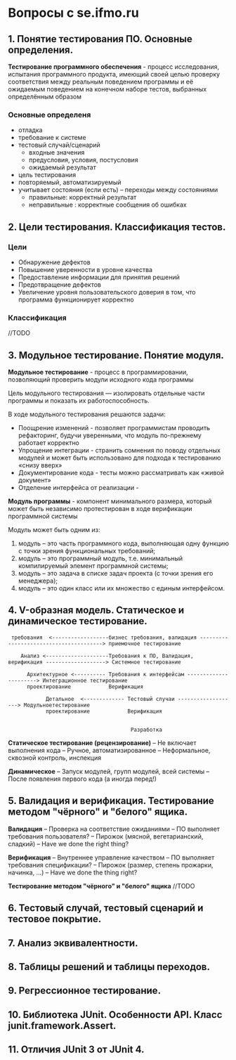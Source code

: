 # Вопросы с se.ifmo.ru

## 1. Понятие тестирования ПО. Основные определения.

__Тестирование программного обеспечения__ - процесс исследования, испытания программного продукта, имеющий своей целью проверку соответствия между реальным поведением программы и её ожидаемым поведением на конечном наборе тестов, выбранных определённым образом

### Основные определеня

- отладка
- требование к системе
- тестовый случай/сценарий
  - входные значения
  - предусловия, условия, постусловия
  - ожидаемый результат
- цель тестирования
- повторяемый, автоматизируемый
- учитывает состояния (если есть)
– переходы между состояниями
  - правильные: корректный результат
  - неправильные : корректные сообщения об ошибках

## 2. Цели тестирования. Классификация тестов.

### Цели

- Обнаружение дефектов
- Повышение уверенности в уровне качества
- Предоставление информации для принятия решений
- Предотвращение дефектов
- Увеличение уровня пользовательского доверия в том, что программа функционирует корректно

### Классификация

//TODO

## 3. Модульное тестирование. Понятие модуля.

__Модульное тестирование__ - процесс в программировании, позволяющий проверить модули исходного кода программы

Цель модульного тестирования — изолировать отдельные части программы и показать их работоспособность.

В ходе модульного тестирования решаются задачи:

- Поощрение изменений - позволяет программистам проводить рефакторинг, будучи уверенными, что модуль по-прежнему работает корректно
- Упрощение интеграции - странить сомнения по поводу отдельных модулей и может быть использовано для подхода к тестированию «снизу вверх»
- Документирование кода - тесты можно рассматривать как «живой документ»
- Отделение интерфейса от реализации - 

__Модуль программы__ - компонент минимального размера, который может быть независимо протестирован в ходе верификации программной системы

Модуль может быть одним из:

1. модуль – это часть программного кода, выполняющая одну функцию с точки зрения функциональных требований;
2. модуль – это программный модуль, т.е. минимальный компилируемый элемент программной системы;
3. модуль – это задача в списке задач проекта (с точки зрения его менеджера);
4. модуль – это один класс или их множество с единым интерфейсом.

## 4. V-образная модель. Статическое и динамическое тестирование.

```
 требования  <------------------бизнес требования, валидация ---------------------------------------> приемочное тестирование
 
    Анализ <--------------------Требования к ПО, Валидация, верификация -------------------> Системное тестирование
    
      Архитектурное <---------- Требования к интерфейсам ----------------------> Интеграционное тестирование
      проектирование            Верификация
      
            Детальное  <------------- Тестовый случаи -------------------> Модульноетестирование
            проектирование            Верификация
          
                                           
                                       Разработка
```

__Статическое тестирование (рецензирование)__
– Не включает выполнения кода
– Ручное, автоматизированное
– Неформальное, сквозной контроль, инспекция

__Динамическое__
– Запуск модулей, групп модулей, всей системы
– После появления первого кода (а иногда перед!)

## 5. Валидация и верификация. Тестирование методом "чёрного" и "белого" ящика.

__Валидация__
– Проверка на соответствие ожиданиями
– ПО выполняет требования пользователя?
– Пирожок (мясной, вегетарианский, сладкий)
– Have we done the right thing?

__Верификация__
– Внутреннее управление качеством
– ПО выполняет требования спецификации?
– Пирожок (размер, степень прожарки, начинка, …)
– Have we done the thing right?

__Тестирование методом "чёрного" и "белого" ящика__
//TODO

## 6. Тестовый случай, тестовый сценарий и тестовое покрытие.

## 7. Анализ эквивалентности.

## 8. Таблицы решений и таблицы переходов.

## 9. Регрессионное тестирование.

## 10. Библиотека JUnit. Особенности API. Класс junit.framework.Assert.

## 11. Отличия JUnit 3 от JUnit 4.

